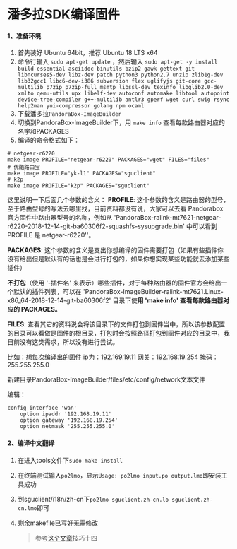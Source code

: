 # 潘多拉SDK编译固件

#### 1、准备环境

1. 首先装好 Ubuntu 64bit，推荐 Ubuntu 18 LTS x64
2. 命令行输入 `sudo apt-get update` ，然后输入 `sudo apt-get -y install build-essential asciidoc binutils bzip2 gawk gettext git libncurses5-dev libz-dev patch python3 python2.7 unzip zlib1g-dev lib32gcc1 libc6-dev-i386 subversion flex uglifyjs git-core gcc-multilib p7zip p7zip-full msmtp libssl-dev texinfo libglib2.0-dev xmlto qemu-utils upx libelf-dev autoconf automake libtool autopoint device-tree-compiler g++-multilib antlr3 gperf wget curl swig rsync help2man yui-compressor golang npm ocaml`
3. 下载潘多拉`PandoraBox-ImageBuilder`
4. 切换到PandoraBox-ImageBuilder下，用 `make info` 查看每款路由器对应的名字和PACKAGES
5. 编译的命令格式如下：

```shell
# netgear-r6220
make image PROFILE="netgear-r6220" PACKAGES="wget" FILES="files"
# 优酷路由宝
make image PROFILE="yk-l1" PACKAGES="sguclient"
# k2p
make image PROFILE="k2p" PACKAGES="sguclient"
```

这里说明一下后面几个参数的含义：
**PROFILE**: 这个参数的含义是路由器的型号，至于路由型号的写法去哪里找，目前资料都没有说，大家可以去看 Pandorabox 官方固件中路由器型号的名称，例如从 'PandoraBox-ralink-mt7621-netgear-r6220-2018-12-14-git-ba60306f2-squashfs-sysupgrade.bin' 中可以看到 PROFILE 是 netgear-r6220''。

**PACKAGES**: 这个参数的含义是支出你想编译的固件需要打包（如果有些插件你没有给出但是默认有的话也是会进行打包的，如果你想实现某些功能就去添加某些插件）

**不打包**（使用 '-插件名' 来表示）哪些插件，对于每种路由器的固件官方会给出一个默认的插件列表，可以在 'PandoraBox-ImageBuilder-ralink-mt7621.Linux-x86_64-2018-12-14-git-ba60306f2' 目录下使**用 'make info' 查看每款路由器对应的 PACKAGES。**

**FILES**: 查看其它的资料说会将该目录下的文件打包到固件当中，所以该参数配置的目录可以看做是固件的根目录，打包时会按照路径打包到固件对应的目录中，我目前没有这类需求，所以没有进行尝试。

比如：想每次编译出的固件 ip为：192.169.19.11 网关：192.168.19.254 掩码：255.255.255.0

新建目录PandoraBox-ImageBuilder/files/etc/config/network文本文件

编辑：

```shel
config interface 'wan'
	option ipaddr '192.168.19.11'
	option gateway '192.168.19.254'
	option netmask '255.255.255.0'
```



#### 2、编译中文翻译

1. 在进入tools文件下`sudo make install`

2. 在终端测试输入`po2lmo`，显示`Usage: po2lmo input.po output.lmo`即安装工具成功

3. 到sguclient/i18n/zh-cn下`po2lmo sguclient.zh-cn.lo sguclient.zh-cn.lmo`即可

4. 剩余makefile已写好无需修改

   > 参考[这个文章](https://blog.csdn.net/lvshaorong/article/details/54925266)技巧十四

